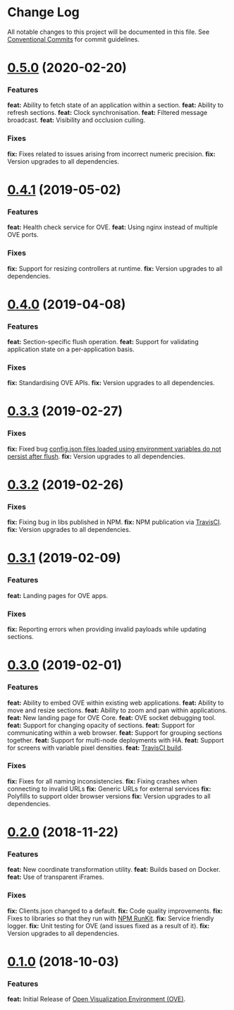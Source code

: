 # Change Log

All notable changes to this project will be documented in this file. See [Conventional Commits](https://conventionalcommits.org) for commit guidelines.

<a name="0.5.0"></a>
# [0.5.0](https://github.com/ove/ove/compare/v0.4.1...v5.0.0) (2020-02-20)

### Features

**feat:** Ability to fetch state of an application within a section.
**feat:** Ability to refresh sections.
**feat:** Clock synchronisation.
**feat:** Filtered message broadcast.
**feat:** Visibility and occlusion culling.

### Fixes

**fix:** Fixes related to issues arising from incorrect numeric precision.
**fix:** Version upgrades to all dependencies.

<a name="0.4.1"></a>
# [0.4.1](https://github.com/ove/ove/compare/v0.4.0...v0.4.1) (2019-05-02)

### Features

**feat:** Health check service for OVE.
**feat:** Using nginx instead of multiple OVE ports.

### Fixes

**fix:** Support for resizing controllers at runtime.
**fix:** Version upgrades to all dependencies.

<a name="0.4.0"></a>
# [0.4.0](https://github.com/ove/ove/compare/v0.3.3...v0.4.0) (2019-04-08)

### Features

**feat:** Section-specific flush operation.
**feat:** Support for validating application state on a per-application basis.

### Fixes

**fix:** Standardising OVE APIs.
**fix:** Version upgrades to all dependencies.

<a name="0.3.3"></a>
# [0.3.3](https://github.com/ove/ove/compare/v0.3.2...v0.3.3) (2019-02-27)

### Fixes

**fix:** Fixed bug [config.json files loaded using environment variables do not persist after flush](https://github.com/ove/ove/issues/117).
**fix:** Version upgrades to all dependencies.

<a name="0.3.2"></a>
# [0.3.2](https://github.com/ove/ove/compare/v0.3.1...v0.3.2) (2019-02-26)

### Fixes

**fix:** Fixing bug in libs published in NPM.
**fix:** NPM publication via [TravisCI](https://travis-ci.com/ove/ove).
**fix:** Version upgrades to all dependencies.

<a name="0.3.1"></a>
# [0.3.1](https://github.com/ove/ove/compare/v0.3.0...v0.3.1) (2019-02-09)

### Features

**feat:** Landing pages for OVE apps.

### Fixes

**fix:** Reporting errors when providing invalid payloads while updating sections.

<a name="0.3.0"></a>
# [0.3.0](https://github.com/ove/ove/compare/v0.2.0...v0.3.0) (2019-02-01)

### Features

**feat:** Ability to embed OVE within existing web applications.
**feat:** Ability to move and resize sections.
**feat:** Ability to zoom and pan within applications.
**feat:** New landing page for OVE Core.
**feat:** OVE socket debugging tool.
**feat:** Support for changing opacity of sections.
**feat:** Support for communicating within a web browser.
**feat:** Support for grouping sections together.
**feat:** Support for multi-node deployments with HA.
**feat:** Support for screens with variable pixel densities.
**feat:** [TravisCI build](https://travis-ci.com/ove/ove).

### Fixes

**fix:** Fixes for all naming inconsistencies.
**fix:** Fixing crashes when connecting to invalid URLs
**fix:** Generic URLs for external services
**fix:** Polyfills to support older browser versions
**fix:** Version upgrades to all dependencies.

<a name="0.2.0"></a>
# [0.2.0](https://github.com/ove/ove/compare/v0.1.0...v0.2.0) (2018-11-22)

### Features

**feat:** New coordinate transformation utility.
**feat:** Builds based on Docker.
**feat:** Use of transparent iFrames.

### Fixes

**fix:** Clients.json changed to a default.
**fix:** Code quality improvements.
**fix:** Fixes to libraries so that they run with [NPM RunKit](https://npm.runkit.com/npm).
**fix:** Service friendly logger.
**fix:** Unit testing for OVE (and issues fixed as a result of it).
**fix:** Version upgrades to all dependencies.

<a name="0.1.0"></a>
# [0.1.0](https://github.com/ove/ove/compare/2ecb6b9...v0.1.0) (2018-10-03)

### Features

**feat:** Initial Release of [Open Visualization Environment (OVE)](https://github.com/ove/ove).
